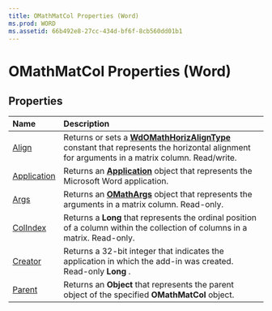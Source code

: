 ```yaml
---
title: OMathMatCol Properties (Word)
ms.prod: WORD
ms.assetid: 66b492e8-27cc-434d-bf6f-8cb560dd01b1
---
```



# OMathMatCol Properties (Word)

## Properties



|**Name**|**Description**|
|:-----|:-----|
|[Align](omathmatcol-align-property-word.md)|Returns or sets a  **[WdOMathHorizAlignType](wdomathhorizaligntype-enumeration-word.md)** constant that represents the horizontal alignment for arguments in a matrix column. Read/write.|
|[Application](omathmatcol-application-property-word.md)|Returns an  **[Application](application-object-word.md)** object that represents the Microsoft Word application.|
|[Args](omathmatcol-args-property-word.md)|Returns an  **[OMathArgs](omathargs-object-word.md)** object that represents the arguments in a matrix column. Read-only.|
|[ColIndex](omathmatcol-colindex-property-word.md)|Returns a  **Long** that represents the ordinal position of a column within the collection of columns in a matrix. Read-only.|
|[Creator](omathmatcol-creator-property-word.md)|Returns a 32-bit integer that indicates the application in which the add-in was created. Read-only  **Long** .|
|[Parent](omathmatcol-parent-property-word.md)|Returns an  **Object** that represents the parent object of the specified **OMathMatCol** object.|

